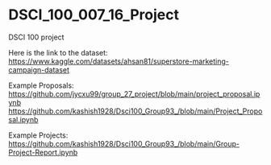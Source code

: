 # DSCI_100_007_16_Project
DSCI 100 project

Here is the link to the dataset:
https://www.kaggle.com/datasets/ahsan81/superstore-marketing-campaign-dataset

Example Proposals:
https://github.com/jycxu99/group_27_project/blob/main/project_proposal.ipynb
https://github.com/kashish1928/Dsci100_Group93_/blob/main/Project_Proposal.ipynb

Example Projects:
https://github.com/kashish1928/Dsci100_Group93_/blob/main/Group-Project-Report.ipynb
